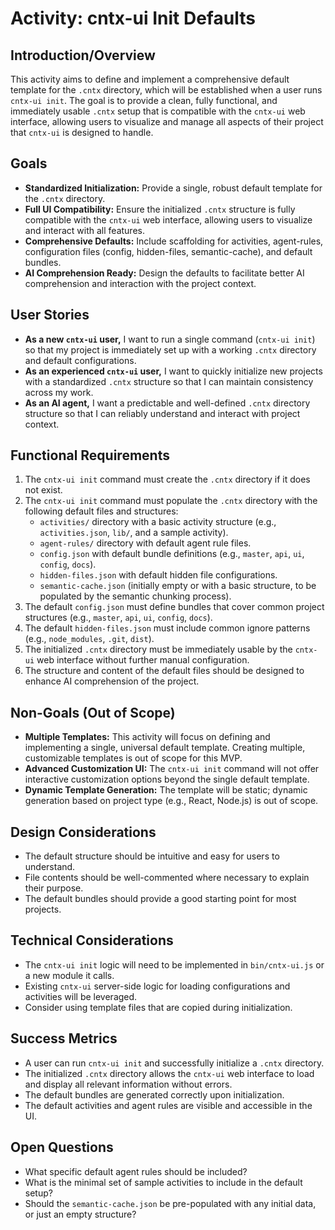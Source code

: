 # Activity: cntx-ui Init Defaults

## Introduction/Overview

This activity aims to define and implement a comprehensive default template for the `.cntx` directory, which will be established when a user runs `cntx-ui init`. The goal is to provide a clean, fully functional, and immediately usable `.cntx` setup that is compatible with the `cntx-ui` web interface, allowing users to visualize and manage all aspects of their project that `cntx-ui` is designed to handle.

## Goals

*   **Standardized Initialization:** Provide a single, robust default template for the `.cntx` directory.
*   **Full UI Compatibility:** Ensure the initialized `.cntx` structure is fully compatible with the `cntx-ui` web interface, allowing users to visualize and interact with all features.
*   **Comprehensive Defaults:** Include scaffolding for activities, agent-rules, configuration files (config, hidden-files, semantic-cache), and default bundles.
*   **AI Comprehension Ready:** Design the defaults to facilitate better AI comprehension and interaction with the project context.

## User Stories

*   **As a new `cntx-ui` user,** I want to run a single command (`cntx-ui init`) so that my project is immediately set up with a working `.cntx` directory and default configurations.
*   **As an experienced `cntx-ui` user,** I want to quickly initialize new projects with a standardized `.cntx` structure so that I can maintain consistency across my work.
*   **As an AI agent,** I want a predictable and well-defined `.cntx` directory structure so that I can reliably understand and interact with project context.

## Functional Requirements

1.  The `cntx-ui init` command must create the `.cntx` directory if it does not exist.
2.  The `cntx-ui init` command must populate the `.cntx` directory with the following default files and structures:
    *   `activities/` directory with a basic activity structure (e.g., `activities.json`, `lib/`, and a sample activity).
    *   `agent-rules/` directory with default agent rule files.
    *   `config.json` with default bundle definitions (e.g., `master`, `api`, `ui`, `config`, `docs`).
    *   `hidden-files.json` with default hidden file configurations.
    *   `semantic-cache.json` (initially empty or with a basic structure, to be populated by the semantic chunking process).
3.  The default `config.json` must define bundles that cover common project structures (e.g., `master`, `api`, `ui`, `config`, `docs`).
4.  The default `hidden-files.json` must include common ignore patterns (e.g., `node_modules`, `.git`, `dist`).
5.  The initialized `.cntx` directory must be immediately usable by the `cntx-ui` web interface without further manual configuration.
6.  The structure and content of the default files should be designed to enhance AI comprehension of the project.

## Non-Goals (Out of Scope)

*   **Multiple Templates:** This activity will focus on defining and implementing a single, universal default template. Creating multiple, customizable templates is out of scope for this MVP.
*   **Advanced Customization UI:** The `cntx-ui init` command will not offer interactive customization options beyond the single default template.
*   **Dynamic Template Generation:** The template will be static; dynamic generation based on project type (e.g., React, Node.js) is out of scope.

## Design Considerations

*   The default structure should be intuitive and easy for users to understand.
*   File contents should be well-commented where necessary to explain their purpose.
*   The default bundles should provide a good starting point for most projects.

## Technical Considerations

*   The `cntx-ui init` logic will need to be implemented in `bin/cntx-ui.js` or a new module it calls.
*   Existing `cntx-ui` server-side logic for loading configurations and activities will be leveraged.
*   Consider using template files that are copied during initialization.

## Success Metrics

*   A user can run `cntx-ui init` and successfully initialize a `.cntx` directory.
*   The initialized `.cntx` directory allows the `cntx-ui` web interface to load and display all relevant information without errors.
*   The default bundles are generated correctly upon initialization.
*   The default activities and agent rules are visible and accessible in the UI.

## Open Questions

*   What specific default agent rules should be included?
*   What is the minimal set of sample activities to include in the default setup?
*   Should the `semantic-cache.json` be pre-populated with any initial data, or just an empty structure?
